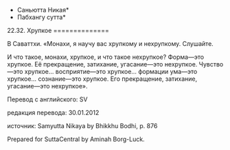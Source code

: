 * Саньютта Никая*
* Пабхангу сутта*

22\.32\. Хрупкое
\=\=\=\=\=\=\=\=\=\=\=\=\=\=

В Саваттхи\. «Монахи, я научу вас хрупкому и нехрупкому\. Слушайте\.

И что такое, монахи, хрупкое, и что такое нехрупкое? Форма—это хрупкое\. Её прекращение, затихание, угасание—это нехрупкое\. Чувство—это хрупкое… восприятие—это хрупкое… формации ума—это хрупкое… сознание—это хрупкое\. Его прекращение, затихание, угасание—это нехрупкое»\.

Перевод с английского: SV

редакция перевода: 30\.01\.2012

источник: Samyutta Nikaya by Bhikkhu Bodhi, p\. 876

Prepared for SuttaCentral by Aminah Borg\-Luck\.